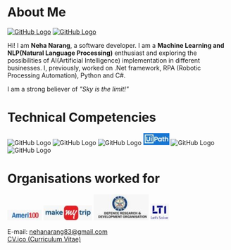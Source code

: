 # About Me
[![GitHub Logo](linkedin.ico)](https://www.linkedin.com/in/nehanarang83/) [![GitHub Logo](instagram.ico)](https://www.instagram.com/neha.narang83/)

Hi! I am <b> Neha Narang</b>, a software developer. I am a <b>Machine Learning and NLP(Natural Language Processing)</b> enthusiast and exploring the possibilities of AI(Artificial Intelligence) implementation in different businesses. I, previously, worked on .Net framework, RPA (Robotic Processing Automation), Python and C#. 

I am a strong believer of <i> "Sky is the limit!"</i>


# Technical Competencies
![GitHub Logo](AI.ico)  ![GitHub Logo](Python.ico)  ![GitHub Logo](SQL.ico)  ![GitHub Logo](UiPath.JPG)  ![GitHub Logo](DotNet.ico)  ![GitHub Logo](CSharp.ico) 


# Organisations worked for
![GitHub Logo](Ameri100.JPG) ![GitHub Logo](MMT1.JPG) ![GitHub Logo](DRDO.JPG) ![GitHub Logo](LTI.JPG)


E-mail: nehanarang83@gmail.com  
[CV.ico (Curriculum Vitae)](https://github.com/nehnar2021/nehnar2021/blob/main/NehaNarang.pdf)

